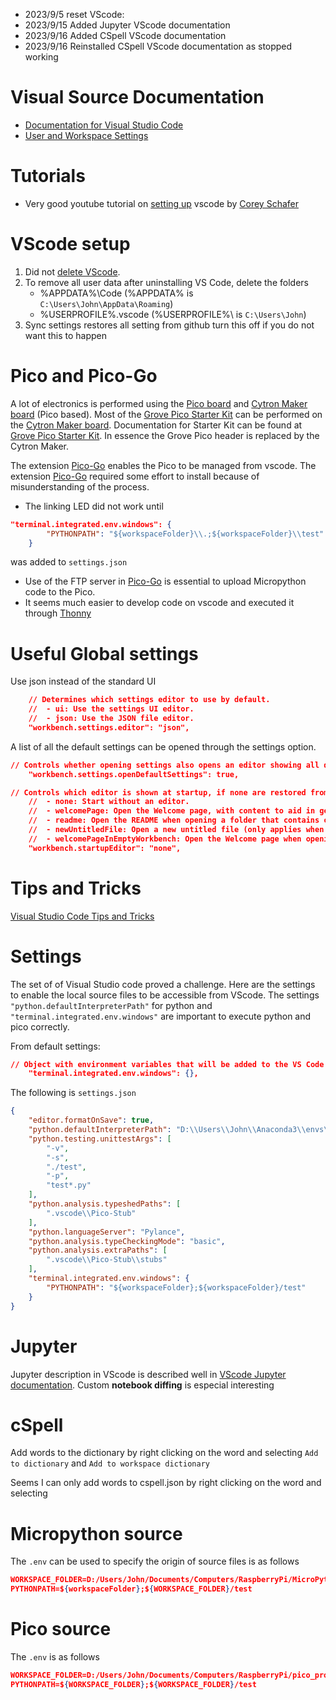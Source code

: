 
* 2023/9/5 reset VScode:
* 2023/9/15 Added Jupyter VScode documentation
* 2023/9/16 Added CSpell VScode documentation
* 2023/9/16 Reinstalled CSpell VScode documentation as stopped working


# Visual Source Documentation
* [Documentation for Visual Studio Code][]
* [User and Workspace Settings][]


# Tutorials
* Very good youtube tutorial on [setting up][Shaffer tutorial] 
vscode by  [Corey Schafer][]

# VScode setup

1. Did not [delete VScode][Delete VSCode and settings].
1.  To remove all user data after uninstalling VS Code, delete the folders 
    * %APPDATA%\Code (%APPDATA% is `C:\Users\John\AppData\Roaming`)
    * %USERPROFILE%\.vscode  (%USERPROFILE%\ is `C:\Users\John`)
1. Sync settings restores all setting from github turn this off if you do 
not want this to happen

# Pico and Pico-Go

A lot of electronics is performed using the [Pico board][]
and [Cytron Maker board][] (Pico based). Most of the [Grove Pico Starter Kit][] can be performed on the [Cytron Maker board][]. Documentation for Starter Kit can be found at  [Grove Pico Starter Kit][]. In essence the Grove Pico header is replaced by the Cytron Maker.

The extension [Pico-Go][] enables the Pico to be managed from vscode.
The extension [Pico-Go][] required some effort to install because of misunderstanding of the process.

* The linking LED did not work until
```json
"terminal.integrated.env.windows": {
        "PYTHONPATH": "${workspaceFolder}\\.;${workspaceFolder}\\test"
    }
```
was added to `settings.json`

* Use of the FTP server in [Pico-Go][] is essential to upload Micropython code to the Pico.
* It seems much easier to develop code on vscode and executed it through [Thonny][]

# Useful Global settings

Use json instead of the standard UI

```json
	// Determines which settings editor to use by default.
	//  - ui: Use the settings UI editor.
	//  - json: Use the JSON file editor.
	"workbench.settings.editor": "json",
```

A list of all the default settings can be opened through the settings option.
```json
// Controls whether opening settings also opens an editor showing all default settings.
	"workbench.settings.openDefaultSettings": true,
```

```json
// Controls which editor is shown at startup, if none are restored from the previous session.
	//  - none: Start without an editor.
	//  - welcomePage: Open the Welcome page, with content to aid in getting started with VS Code and extensions.
	//  - readme: Open the README when opening a folder that contains one, fallback to 'welcomePage' otherwise. Note: This is only observed as a global configuration, it will be ignored if set in a workspace or folder configuration.
	//  - newUntitledFile: Open a new untitled file (only applies when opening an empty window).
	//  - welcomePageInEmptyWorkbench: Open the Welcome page when opening an empty workbench.
	"workbench.startupEditor": "none",
```

# Tips and Tricks

[Visual Studio Code Tips and Tricks][]

[Visual Studio Code Tips and Tricks]:https://code.visualstudio.com/docs/getstarted/tips-and-tricks#_basics

# Settings

The set of of Visual Studio code proved a challenge. Here are the settings to enable the local source files to be accessible from VScode. The settings `"python.defaultInterpreterPath"` for python and `"terminal.integrated.env.windows"` are important to execute python and pico correctly.

From default settings:

```json
// Object with environment variables that will be added to the VS Code process to be used by the terminal on Windows. Set to `null` to delete the environment variable.
	"terminal.integrated.env.windows": {},
```

The following is `settings.json`

```json
{
    "editor.formatOnSave": true,
    "python.defaultInterpreterPath": "D:\\Users\\John\\Anaconda3\\envs\\3.7\\python.exe",
    "python.testing.unittestArgs": [
        "-v",
        "-s",
        "./test",
        "-p",
        "test*.py"
    ],
    "python.analysis.typeshedPaths": [
        ".vscode\\Pico-Stub"
    ],
    "python.languageServer": "Pylance",
    "python.analysis.typeCheckingMode": "basic",
    "python.analysis.extraPaths": [
        ".vscode\\Pico-Stub\\stubs"
    ],
    "terminal.integrated.env.windows": {
        "PYTHONPATH": "${workspaceFolder};${workspaceFolder}/test"
    }
}
```

# Jupyter


Jupyter description in VScode is described well in 
[VScode Jupyter documentation][]. 
Custom __notebook diffing__ is especial interesting

# cSpell
Add words to the dictionary by right clicking on the word and selecting 
`Add to dictionary` and `Add to workspace dictionary`   

Seems I can only add words to cspell.json by right clicking on the 
word and selecting

# Micropython source
The `.env` can be used to specify the origin of source files is as follows

```json
WORKSPACE_FOLDER=D:/Users/John/Documents/Computers/RaspberryPi/MicroPython
PYTHONPATH=${workspaceFolder};${WORKSPACE_FOLDER}/test
```
# Pico source
The `.env` is as follows

```json
WORKSPACE_FOLDER=D:/Users/John/Documents/Computers/RaspberryPi/pico_project
PYTHONPATH=${WORKSPACE_FOLDER};${WORKSPACE_FOLDER}/test
```

[Shaffer tutorial]: https://youtu.be/-nh9rCzPJ20
[Corey Schafer]:https://www.youtube.com/channel/UCCezIgC97PvUuR4_gbFUs5g
[User and Workspace Settings]:https://code.visualstudio.com/docs/getstarted/settings
[Documentation for Visual Studio Code]:https://code.visualstudio.com/docs
[Thonny]:https://thonny.org/
[Pico-Go]:http://pico-go.net/docs/start/quick/
[pico Grove wiki]:https://wiki.seeedstudio.com/Grove_Shield_for_Pi_Pico_V1.0/
[Grove Pico Starter Kit]:https://wiki.seeedstudio.com/Grove_Shield_for_Pi_Pico_V1.0/
[Cytron Maker board]:https://docs.google.com/document/d/1JoHsZk5IipQPCLXWbZYpDKjGlnkyACOJ1taUrKVsRg8/edit
[Pico board]:https://www.raspberrypi.org/documentation/rp2040/getting-started/#rp2040-boards
[Delete VSCode and settings]: https://code.visualstudio.com/docs/setup/uninstall
[VScode Jupyter documentation]: https://code.visualstudio.com/docs/datascience/jupyter-notebooks
